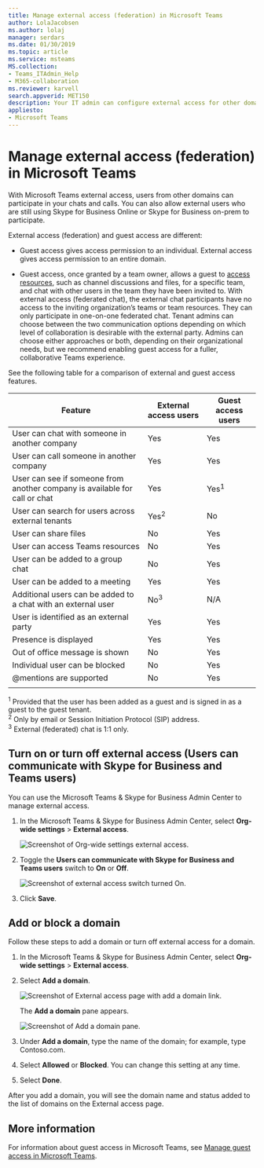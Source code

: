```yaml
---
title: Manage external access (federation) in Microsoft Teams
author: LolaJacobsen
ms.author: lolaj
manager: serdars
ms.date: 01/30/2019
ms.topic: article
ms.service: msteams
MS.collection: 
- Teams_ITAdmin_Help
- M365-collaboration
ms.reviewer: karvell
search.appverid: MET150
description: Your IT admin can configure external access for other domains (federation) to let users from those domains participate in Teams. 
appliesto: 
- Microsoft Teams
---
```


Manage external access (federation) in Microsoft Teams
======================================================

With Microsoft Teams external access, users from other domains can participate in your chats and calls. You can also allow external users who are still using Skype for Business Online or Skype for Business on-prem to participate. 

External access (federation) and guest access are different:

- Guest access gives access permission to an individual. External access gives access permission to an entire domain.

- Guest access, once granted by a team owner, allows a guest to [access resources](guest-experience.md), such as channel discussions and files, for a specific team, and chat with other users in the team they have been invited to. With external access (federated chat), the external chat participants have no access to the inviting organization’s teams or team resources. They can only participate in one-on-one federated chat. Tenant admins can choose between the two communication options depending on which level of collaboration is desirable with the external party. Admins can choose either approaches or both, depending on their organizational needs, but we recommend enabling guest access for a fuller, collaborative Teams experience. 

See the following table for a comparison of external and guest access features.

| Feature | External access users | Guest access users |
|---------|-----------------------|--------------------|
| User can chat with someone in another company | Yes |Yes |
| User can call someone in another company | Yes | Yes |
| User can see if someone from another company is available for call or chat | Yes | Yes<sup>1</sup> |
| User can search for users across external tenants | Yes<sup>2</sup> | No |
| User can share files | No | Yes |
| User can access Teams resources | No | Yes |
| User can be added to a group chat | No | Yes |
| User can be added to a meeting | Yes | Yes |
| Additional users can be added to a chat with an external user | No<sup>3</sup> | N/A |
| User is identified as an external party | Yes | Yes |
| Presence is displayed | Yes | Yes |
| Out of office message is shown | No | Yes |
| Individual user can be blocked | No | Yes |
| @mentions are supported | No | Yes |
||||

<sup>1</sup> Provided that the user has been added as a guest and is signed in as a guest to the guest tenant.<br>
<sup>2</sup> Only by email or Session Initiation Protocol (SIP) address.<br>
<sup>3</sup> External (federated) chat is 1:1 only.

## Turn on or turn off external access (Users can communicate with Skype for Business and Teams users)

You can use the Microsoft Teams & Skype for Business Admin Center to manage external access.

1. In the Microsoft Teams & Skype for Business Admin Center, select **Org-wide settings** > **External access**.

     ![Screenshot of Org-wide settings external access](media/manage-external-access-1.png).

2. Toggle the **Users can communicate with Skype for Business and Teams users** switch to **On** or **Off**.

     ![Screenshot of external access switch turned On](media/manage-external-access-2.png).

3. Click **Save**. 

## Add or block a domain

Follow these steps to add a domain or turn off external access for a domain.

1. In the Microsoft Teams & Skype for Business Admin Center, select **Org-wide settings** > **External access**.

2. Select **Add a domain**. 
 
    ![Screenshot of External access page with add a domain link](media/manage-external-access-3.png).

   The **Add a domain** pane appears.

    ![Screenshot of Add a domain pane](media/manage-external-access-4.png).


3. Under **Add a domain**, type the name of the domain; for example, type Contoso.com.

4. Select **Allowed** or **Blocked**. You can change this setting at any time.

2. Select **Done**.

After you add a domain, you will see the domain name and status added to the list of domains on the External access page.

## More information

For information about guest access in Microsoft Teams, see [Manage guest access in Microsoft Teams](manage-guests.md).
